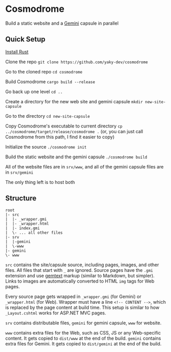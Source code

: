# Cosmodrome

Build a static website and a [Gemini](https://gemini.circumlunar.space/docs/faq.gmi) capsule in parallel

## Quick Setup

[Install Rust](https://www.rust-lang.org/learn/get-started) 

Clone the repo `git clone https://github.com/yaky-dev/cosmodrome`

Go to the cloned repo `cd cosmodrome`

Build Cosmodrome `cargo build --release`

Go back up one level `cd ..`

Create a directory for the new web site and gemini capsule `mkdir new-site-capsule`

Go to the directory `cd new-site-capsule`

Copy Cosmodrome's executable to current directory `cp ../cosmodrome/target/release/cosmodrome .` (or, you can just call Cosmodrome from this path, I find it easier to copy)

Initialize the source `./cosmodrome init`

Build the static website and the gemini capsule `./cosmodrome build`

All of the website files are in `srv/www`, and all of the gemini capsule files are in `srv/gemini`

The only thing left is to host both

## Structure
```
root
|- src
|  |- _wrapper.gmi
|  |- _wrapper.html
|  |- index.gmi
|  \- ... all other files
|- srv
|  |-gemini
|  \-www
|- gemini
\- www
```

`src` contains the site/capsule source, including pages, images, and other files.
All files that start with `_` are ignored.
Source pages have the `.gmi` extension and use [gemtext](https://gemini.circumlunar.space/docs/gemtext.gmi) markup (similar to Markdown, but simpler). Links to images are automatically converted to HTML `img` tags for Web pages.

Every source page gets wrapped in `_wrapper.gmi` (for Gemini) or `_wrapper.html` (for Web). Wrapper must have a line `<!-- CONTENT -->`, which is replaced by the page content at build time. This setup is similar to how `_Layout.cshtml` works for ASP.NET MVC pages.

`srv` contains distributable files, `gemini` for gemini capsule, `www` for website.

`www` contains extra files for the Web, such as CSS, JS or any Web-specific content. It gets copied to `dist/www` at the end of the build.
`gemini` contains extra files for Gemini. It gets copied to `dist/gemini` at the end of the build.